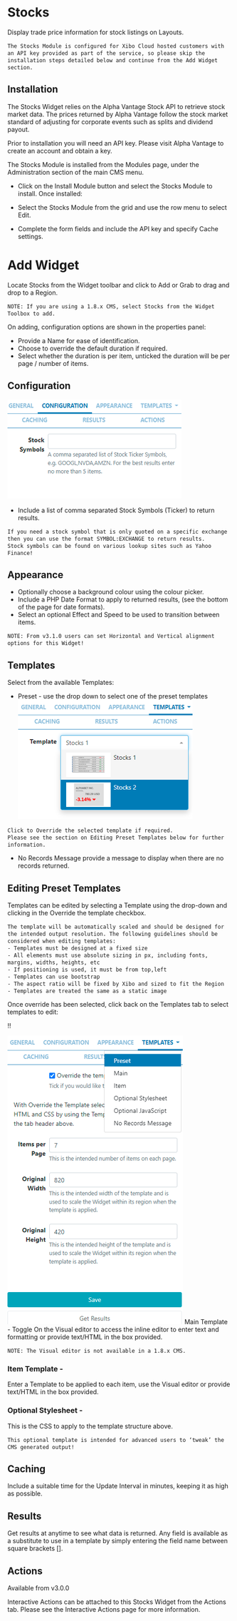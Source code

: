 # Stocks

Display trade price information for stock listings on Layouts.

```
The Stocks Module is configured for Xibo Cloud hosted customers with an API key provided as part of the service, so please skip the installation steps detailed below and continue from the Add Widget section.
```

## Installation

The Stocks Widget relies on the Alpha Vantage Stock API to retrieve stock market data. The prices returned by Alpha Vantage follow the stock market standard of adjusting for corporate events such as splits and dividend payout.

Prior to installation you will need an API key. Please visit Alpha Vantage to create an account and obtain a key.

The Stocks Module is installed from the Modules page, under the Administration section of the main CMS menu.

- Click on the Install Module button and select the Stocks Module to install.
  Once installed:

- Select the Stocks Module from the grid and use the row menu to select Edit.

- Complete the form fields and include the API key and specify Cache settings.

# Add Widget

Locate Stocks from the Widget toolbar and click to Add or Grab to drag and drop to a Region.

```
NOTE: If you are using a 1.8.x CMS, select Stocks from the Widget Toolbox to add.
```

On adding, configuration options are shown in the properties panel:

- Provide a Name for ease of identification.
- Choose to override the default duration if required.
- Select whether the duration is per item, unticked the duration will be per page / number of items.

## Configuration

![Alt text](stock2.png)

- Include a list of comma separated Stock Symbols (Ticker) to return results.

```
If you need a stock symbol that is only quoted on a specific exchange then you can use the format SYMBOL:EXCHANGE to return results.
Stock symbols can be found on various lookup sites such as Yahoo Finance!

```

## Appearance

- Optionally choose a background colour using the colour picker.
- Include a PHP Date Format to apply to returned results, (see the bottom of the page for date formats).
- Select an optional Effect and Speed to be used to transition between items.

```
NOTE: From v3.1.0 users can set Horizontal and Vertical alignment options for this Widget!
```

## Templates

Select from the available Templates:

- Preset - use the drop down to select one of the preset templates
  ![Alt text](stock3.png)

```
Click to Override the selected template if required.
Please see the section on Editing Preset Templates below for further information.

```

- No Records Message provide a message to display when there are no records returned.

## Editing Preset Templates

Templates can be edited by selecting a Template using the drop-down and clicking in the Override the template checkbox.

```
The template will be automatically scaled and should be designed for the intended output resolution. The following guidelines should be considered when editing templates:
- Templates must be designed at a fixed size
- All elements must use absolute sizing in px, including fonts, margins, widths, heights, etc
- If positioning is used, it must be from top,left
- Templates can use bootstrap
- The aspect ratio will be fixed by Xibo and sized to fit the Region
- Templates are treated the same as a static image
```

Once override has been selected, click back on the Templates tab to select templates to edit:

!!

![Alt text](stock4.png)
Main Template - Toggle On the Visual editor to access the inline editor to enter text and formatting or provide text/HTML in the box provided.

```
NOTE: The Visual editor is not available in a 1.8.x CMS.
```

### Item Template -

Enter a Template to be applied to each item, use the Visual editor or provide text/HTML in the box provided.

### Optional Stylesheet -

This is the CSS to apply to the template structure above.

```
This optional template is intended for advanced users to ‘tweak’ the CMS generated output!
```

## Caching

Include a suitable time for the Update Interval in minutes, keeping it as high as possible.

## Results

Get results at anytime to see what data is returned. Any field is available as a substitute to use in a template by simply entering the field name between square brackets [].

## Actions

Available from v3.0.0

Interactive Actions can be attached to this Stocks Widget from the Actions tab. Please see the Interactive Actions page for more information.
